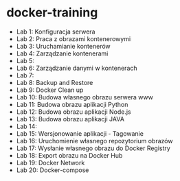 ﻿# docker-training
- Lab 1: Konfiguracja serwera
- Lab 2: Praca z obrazami kontenerowymi
- Lab 3: Uruchamianie kontenerów
- Lab 4: Zarządzanie kontenerami
- Lab 5:
- Lab 6: Zarządzanie danymi w kontenerach
- Lab 7: 
- Lab 8: Backup and Restore
- Lab 9: Docker Clean up
- Lab 10: Budowa własnego obrazu serwera www
- Lab 11: Budowa obrazu aplikacji Python
- Lab 12: Budowa obrazu aplikacji Node.js
- Lab 13: Budowa obrazu aplikacji JAVA
- Lab 14: 
- Lab 15: Wersjonowanie aplikacji - Tagowanie
- Lab 16: Uruchomienie własnego repozytorium obrazów
- Lab 17: Wysłanie własnego obrazu do Docker Registry
- Lab 18: Export obrazu na Docker Hub
- Lab 19: Docker Network
- Lab 20: Docker-compose
